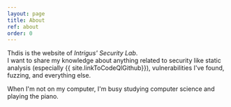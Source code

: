 ```yaml
---
layout: page
title: About
ref: about
order: 0
---
```


Thdis is the website of _Intrigus' Security Lab_.\
I want to share my knowledge about anything related to security like static analysis (especially {{ site.linkToCodeQlGithub}}), vulnerabilities I've found, fuzzing, and everything else.

When I'm not on my computer, I'm busy studying computer science and playing the piano.
